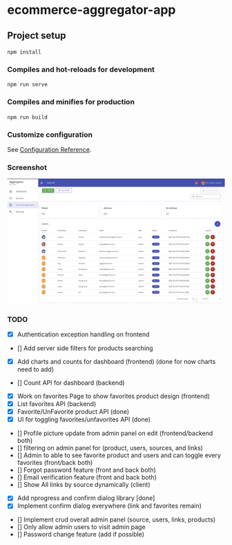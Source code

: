 # ecommerce-aggregator-app

## Project setup
```
npm install
```

### Compiles and hot-reloads for development
```
npm run serve
```

### Compiles and minifies for production
```
npm run build
```

### Customize configuration
See [Configuration Reference](https://cli.vuejs.org/config/).

### Screenshot
![Alt text](./screenshot.png?raw=true "Screenshot")


### TODO

* [x] Authentication exception handling on frontend
* [] Add server side filters for products searching 
* [x] Add charts and counts for dashboard (frontend) (done for now charts need to add)
* [] Count API for dashboard (backend)
* [x] Work on favorites Page to show favorites product design (frontend)
* [x] List favorites API (backend)
* [x] Favorite/UnFavorite product API (done)
* [x] UI for toggling favorites/unfavorites API (done)
* [] Profile picture update from admin panel on edit (frontend/backend both)
* [] filtering on admin panel for (product, users, sources, and links)
* [] Admin to able to see favorite product and users and can toggle every favorites (front/back both)
* [] Forgot password feature (front and back both)
* [] Email verification feature (front and back both)
* [] Show All links by source dynamically (client)
* [x] Add nprogress and confirm dialog library [done]
* [x] Implement confirm dialog everywhere (link and favorites remain)
* [] Implement crud overall admin panel (source, users, links, products)
* [] Only allow admin users to visit admin page
* [] Password change feature (add if possible)